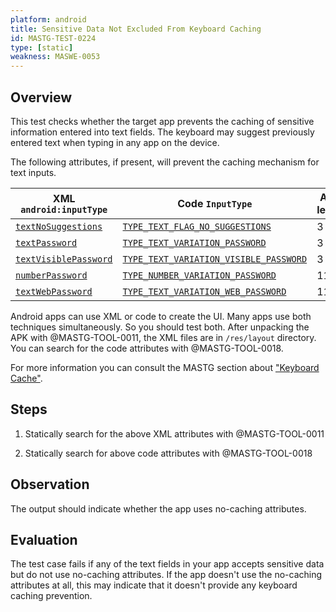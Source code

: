 ```yaml
---
platform: android
title: Sensitive Data Not Excluded From Keyboard Caching
id: MASTG-TEST-0224
type: [static]
weakness: MASWE-0053
---
```


## Overview

This test checks whether the target app prevents the caching of sensitive information entered into text fields. The keyboard may suggest previously entered text when typing in any app on the device.

The following attributes, if present, will prevent the caching mechanism for text inputs.

| XML `android:inputType` | Code `InputType` | API level |
| -- | --- | - |
| [`textNoSuggestions`](https://developer.android.com/reference/android/widget/TextView#attr_android:inputType:~:text=the%20performance%20reasons.-,textNoSuggestions,-80001) | [`TYPE_TEXT_FLAG_NO_SUGGESTIONS`](https://developer.android.com/reference/android/widget/TextView#attr_android:inputType:~:text=TYPE_TEXT_FLAG_NO_SUGGESTIONS. "Text input type") | 3 |
| [`textPassword`](https://developer.android.com/reference/android/widget/TextView#attr_android:inputType:~:text=_SUGGESTIONS.-,textPassword,-81) | [`TYPE_TEXT_VARIATION_PASSWORD`](https://developer.android.com/reference/android/text/InputType#TYPE_TEXT_VARIATION_PASSWORD "Text password input type") | 3 |
| [`textVisiblePassword`](https://developer.android.com/reference/android/widget/TextView#attr_android:inputType:~:text=_URI.-,textVisiblePassword,-91) | [`TYPE_TEXT_VARIATION_VISIBLE_PASSWORD`](https://developer.android.com/reference/android/text/InputType#TYPE_TEXT_VARIATION_VISIBLE_PASSWORD "Text visible password input type") | 3 |
| [`numberPassword`](https://developer.android.com/reference/android/widget/TextView#attr_android:inputType:~:text=_DECIMAL.-,numberPassword,-12) | [`TYPE_NUMBER_VARIATION_PASSWORD`](https://developer.android.com/reference/android/text/InputType#TYPE_NUMBER_VARIATION_PASSWORD "A numeric password field") | 11 |
| [`textWebPassword`](https://developer.android.com/reference/android/widget/TextView#attr_android:inputType:~:text=_ADDRESS.-,textWebPassword,-e1) | [`TYPE_TEXT_VARIATION_WEB_PASSWORD`](https://developer.android.com/reference/android/text/InputType#TYPE_TEXT_VARIATION_WEB_PASSWORD "Text web password input type") | 11 |

Android apps can use XML or code to create the UI. Many apps use both techniques simultaneously. So you should test both. After unpacking the APK with @MASTG-TOOL-0011, the XML files are in `/res/layout` directory. You can search for the code attributes with @MASTG-TOOL-0018.

For more information you can consult the MASTG section about ["Keyboard Cache"](../../../Document/0x05d-Testing-Data-Storage.md#keyboard-cache).

## Steps

1. Statically search for the above XML attributes with @MASTG-TOOL-0011

2. Statically search for above code attributes with @MASTG-TOOL-0018

## Observation

The output should indicate whether the app uses no-caching attributes.

## Evaluation

The test case fails if any of the text fields in your app accepts sensitive data but do not use no-caching attributes. If the app doesn't use the no-caching attributes at all, this may indicate that it doesn't provide any keyboard caching prevention.
